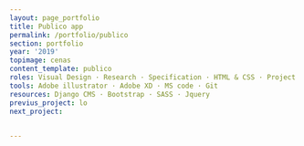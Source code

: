 ```yaml
---
layout: page_portfolio
title: Publico app
permalink: /portfolio/publico
section: portfolio
year: '2019'
topimage: cenas
content_template: publico
roles: Visual Design · Research · Specification · HTML & CSS · Project management 
tools: Adobe illustrator · Adobe XD · MS code · Git
resources: Django CMS · Bootstrap · SASS · Jquery
previus_project: lo
next_project:

  
---
```



